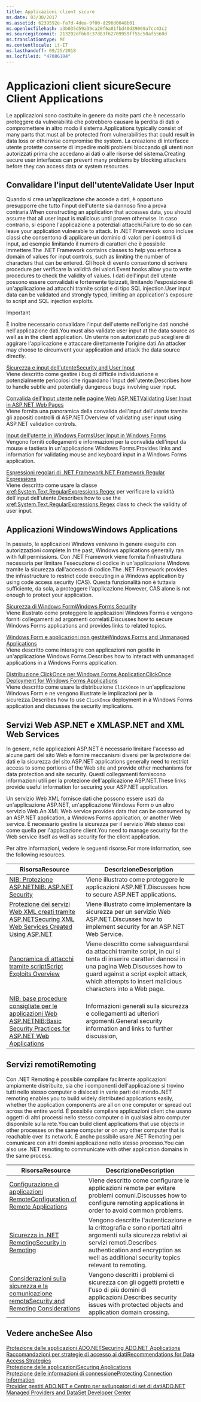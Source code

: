 ```yaml
---
title: Applicazioni client sicure
ms.date: 03/30/2017
ms.assetid: 6239592e-fa7d-4dea-9f00-d296d0048b01
ms.openlocfilehash: a3b035d59a39ca20f6a81fbd40d39069a7cc43c2
ms.sourcegitcommit: 213292dfbb0c37d83f62709959ff55c50af5560d
ms.translationtype: MT
ms.contentlocale: it-IT
ms.lasthandoff: 09/25/2018
ms.locfileid: "47086184"
---
```

# <a name="secure-client-applications"></a><span data-ttu-id="30460-102">Applicazioni client sicure</span><span class="sxs-lookup"><span data-stu-id="30460-102">Secure Client Applications</span></span>
<span data-ttu-id="30460-103">Le applicazioni sono costituite in genere da molte parti che è necessario proteggere da vulnerabilità che potrebbero causare la perdita di dati o compromettere in altro modo il sistema.</span><span class="sxs-lookup"><span data-stu-id="30460-103">Applications typically consist of many parts that must all be protected from vulnerabilities that could result in data loss or otherwise compromise the system.</span></span> <span data-ttu-id="30460-104">La creazione di interfacce utente protette consente di impedire molti problemi bloccando gli utenti non autorizzati prima che accedano ai dati o alle risorse del sistema.</span><span class="sxs-lookup"><span data-stu-id="30460-104">Creating secure user interfaces can prevent many problems by blocking attackers before they can access data or system resources.</span></span>  
  
## <a name="validate-user-input"></a><span data-ttu-id="30460-105">Convalidare l'input dell'utente</span><span class="sxs-lookup"><span data-stu-id="30460-105">Validate User Input</span></span>  
 <span data-ttu-id="30460-106">Quando si crea un'applicazione che accede a dati, è opportuno presupporre che tutto l'input dell'utente sia dannoso fino a prova contraria.</span><span class="sxs-lookup"><span data-stu-id="30460-106">When constructing an application that accesses data, you should assume that all user input is malicious until proven otherwise.</span></span> <span data-ttu-id="30460-107">In caso contrario, si espone l'applicazione a potenziali attacchi.</span><span class="sxs-lookup"><span data-stu-id="30460-107">Failure to do so can leave your application vulnerable to attack.</span></span> <span data-ttu-id="30460-108">In .NET Framework sono incluse classi che consentono di applicare un dominio di valori per i controlli di input, ad esempio limitando il numero di caratteri che è possibile immettere.</span><span class="sxs-lookup"><span data-stu-id="30460-108">The .NET Framework contains classes to help you enforce a domain of values for input controls, such as limiting the number of characters that can be entered.</span></span> <span data-ttu-id="30460-109">Gli hook di evento consentono di scrivere procedure per verificare la validità dei valori.</span><span class="sxs-lookup"><span data-stu-id="30460-109">Event hooks allow you to write procedures to check the validity of values.</span></span> <span data-ttu-id="30460-110">I dati dell'input dell'utente possono essere convalidati e fortemente tipizzati, limitando l'esposizione di un'applicazione ad attacchi tramite script e di tipo SQL injection.</span><span class="sxs-lookup"><span data-stu-id="30460-110">User input data can be validated and strongly typed, limiting an application's exposure to script and SQL injection exploits.</span></span>  
  
> [!IMPORTANT]
>  <span data-ttu-id="30460-111">È inoltre necessario convalidare l'input dell'utente nell'origine dati nonché nell'applicazione dati.</span><span class="sxs-lookup"><span data-stu-id="30460-111">You must also validate user input at the data source as well as in the client application.</span></span> <span data-ttu-id="30460-112">Un utente non autorizzato può scegliere di aggirare l'applicazione e attaccare direttamente l'origine dati.</span><span class="sxs-lookup"><span data-stu-id="30460-112">An attacker may choose to circumvent your application and attack the data source directly.</span></span>  
  
 [<span data-ttu-id="30460-113">Sicurezza e input dell'utente</span><span class="sxs-lookup"><span data-stu-id="30460-113">Security and User Input</span></span>](../../../../docs/standard/security/security-and-user-input.md)  
 <span data-ttu-id="30460-114">Viene descritto come gestire i bug di difficile individuazione e potenzialmente pericolosi che riguardano l'input dell'utente.</span><span class="sxs-lookup"><span data-stu-id="30460-114">Describes how to handle subtle and potentially dangerous bugs involving user input.</span></span>  
  
 [<span data-ttu-id="30460-115">Convalida dell'Input utente nelle pagine Web ASP.NET</span><span class="sxs-lookup"><span data-stu-id="30460-115">Validating User Input in ASP.NET Web Pages</span></span>](https://msdn.microsoft.com/library/4ad3dacb-89e0-4cee-89ac-40a3f2a85461)  
 <span data-ttu-id="30460-116">Viene fornita una panoramica della convalida dell'input dell'utente tramite gli appositi controlli di ASP.NET.</span><span class="sxs-lookup"><span data-stu-id="30460-116">Overview of validating user input using ASP.NET validation controls.</span></span>  
  
 [<span data-ttu-id="30460-117">Input dell'utente in Windows Forms</span><span class="sxs-lookup"><span data-stu-id="30460-117">User Input in Windows Forms</span></span>](../../../../docs/framework/winforms/user-input-in-windows-forms.md)  
 <span data-ttu-id="30460-118">Vengono forniti collegamenti e informazioni per la convalida dell'input da mouse e tastiera in un'applicazione Windows Forms.</span><span class="sxs-lookup"><span data-stu-id="30460-118">Provides links and information for validating mouse and keyboard input in a Windows Forms application.</span></span>  
  
 [<span data-ttu-id="30460-119">Espressioni regolari di .NET Framework</span><span class="sxs-lookup"><span data-stu-id="30460-119">.NET Framework Regular Expressions</span></span>](../../../../docs/standard/base-types/regular-expressions.md)  
 <span data-ttu-id="30460-120">Viene descritto come usare la classe <xref:System.Text.RegularExpressions.Regex> per verificare la validità dell'input dell'utente.</span><span class="sxs-lookup"><span data-stu-id="30460-120">Describes how to use the <xref:System.Text.RegularExpressions.Regex> class to check the validity of user input.</span></span>  
  
## <a name="windows-applications"></a><span data-ttu-id="30460-121">Applicazioni Windows</span><span class="sxs-lookup"><span data-stu-id="30460-121">Windows Applications</span></span>  
 <span data-ttu-id="30460-122">In passato, le applicazioni Windows venivano in genere eseguite con autorizzazioni complete.</span><span class="sxs-lookup"><span data-stu-id="30460-122">In the past, Windows applications generally ran with full permissions.</span></span> <span data-ttu-id="30460-123">Con .NET Framework viene fornita l'infrastruttura necessaria per limitare l'esecuzione di codice in un'applicazione Windows tramite la sicurezza dall'accesso di codice.</span><span class="sxs-lookup"><span data-stu-id="30460-123">The .NET Framework provides the infrastructure to restrict code executing in a Windows application by using code access security (CAS).</span></span> <span data-ttu-id="30460-124">Questa funzionalità non è tuttavia sufficiente, da sola, a proteggere l'applicazione.</span><span class="sxs-lookup"><span data-stu-id="30460-124">However, CAS alone is not enough to protect your application.</span></span>  
  
 [<span data-ttu-id="30460-125">Sicurezza di Windows Form</span><span class="sxs-lookup"><span data-stu-id="30460-125">Windows Forms Security</span></span>](../../../../docs/framework/winforms/windows-forms-security.md)  
 <span data-ttu-id="30460-126">Viene illustrato come proteggere le applicazioni Windows Forms e vengono forniti collegamenti ad argomenti correlati.</span><span class="sxs-lookup"><span data-stu-id="30460-126">Discusses how to secure Windows Forms applications and provides links to related topics.</span></span>  
  
 [<span data-ttu-id="30460-127">Windows Form e applicazioni non gestite</span><span class="sxs-lookup"><span data-stu-id="30460-127">Windows Forms and Unmanaged Applications</span></span>](../../../../docs/framework/winforms/advanced/windows-forms-and-unmanaged-applications.md)  
 <span data-ttu-id="30460-128">Viene descritto come interagire con applicazioni non gestite in un'applicazione Windows Forms.</span><span class="sxs-lookup"><span data-stu-id="30460-128">Describes how to interact with unmanaged applications in a Windows Forms application.</span></span>  
  
 [<span data-ttu-id="30460-129">Distribuzione ClickOnce per Windows Forms Application</span><span class="sxs-lookup"><span data-stu-id="30460-129">ClickOnce Deployment for Windows Forms Applications</span></span>](https://msdn.microsoft.com/library/34d8c770-48f2-460c-8d67-4ea5684511df)  
 <span data-ttu-id="30460-130">Viene descritto come usare la distribuzione `ClickOnce` in un'applicazione Windows Form e ne vengono illustrate le implicazioni per la sicurezza.</span><span class="sxs-lookup"><span data-stu-id="30460-130">Describes how to use `ClickOnce` deployment in a Windows Forms application and discusses the security implications.</span></span>  
  
## <a name="aspnet-and-xml-web-services"></a><span data-ttu-id="30460-131">Servizi Web ASP.NET e XML</span><span class="sxs-lookup"><span data-stu-id="30460-131">ASP.NET and XML Web Services</span></span>  
 <span data-ttu-id="30460-132">In genere, nelle applicazioni ASP.NET è necessario limitare l'accesso ad alcune parti del sito Web e fornire meccanismi diversi per la protezione dei dati e la sicurezza del sito.</span><span class="sxs-lookup"><span data-stu-id="30460-132">ASP.NET applications generally need to restrict access to some portions of the Web site and provide other mechanisms for data protection and site security.</span></span> <span data-ttu-id="30460-133">Questi collegamenti forniscono informazioni utili per la protezione dell'applicazione ASP.NET.</span><span class="sxs-lookup"><span data-stu-id="30460-133">These links provide useful information for securing your ASP.NET application.</span></span>  
  
 <span data-ttu-id="30460-134">Un servizio Web XML fornisce dati che possono essere usati da un'applicazione ASP.NET, un'applicazione Windows Form o un altro servizio Web.</span><span class="sxs-lookup"><span data-stu-id="30460-134">An XML Web service provides data that can be consumed by an ASP.NET application, a Windows Forms application, or another Web service.</span></span> <span data-ttu-id="30460-135">È necessario gestire la sicurezza per il servizio Web stesso così come quella per l'applicazione client.</span><span class="sxs-lookup"><span data-stu-id="30460-135">You need to manage security for the Web service itself as well as security for the client application.</span></span>  
  
 <span data-ttu-id="30460-136">Per altre informazioni, vedere le seguenti risorse.</span><span class="sxs-lookup"><span data-stu-id="30460-136">For more information, see the following resources.</span></span>  
  
|<span data-ttu-id="30460-137">Risorsa</span><span class="sxs-lookup"><span data-stu-id="30460-137">Resource</span></span>|<span data-ttu-id="30460-138">Descrizione</span><span class="sxs-lookup"><span data-stu-id="30460-138">Description</span></span>|  
|--------------|-----------------|  
|[<span data-ttu-id="30460-139">NIB: Protezione ASP.NET</span><span class="sxs-lookup"><span data-stu-id="30460-139">NIB: ASP.NET Security</span></span>](https://msdn.microsoft.com/library/04b37532-18d9-40b4-8e5f-ee09a70b311d)|<span data-ttu-id="30460-140">Viene illustrato come proteggere le applicazioni ASP.NET.</span><span class="sxs-lookup"><span data-stu-id="30460-140">Discusses how to secure ASP.NET applications.</span></span>|  
|[<span data-ttu-id="30460-141">Protezione dei servizi Web XML creati tramite ASP.NET</span><span class="sxs-lookup"><span data-stu-id="30460-141">Securing XML Web Services Created Using ASP.NET</span></span>](https://msdn.microsoft.com/library/354b2ab1-2782-4542-b32a-dc560178b90c)|<span data-ttu-id="30460-142">Viene illustrato come implementare la sicurezza per un servizio Web ASP.NET.</span><span class="sxs-lookup"><span data-stu-id="30460-142">Discusses how to implement security for an ASP.NET Web Service.</span></span>|  
|[<span data-ttu-id="30460-143">Panoramica di attacchi tramite script</span><span class="sxs-lookup"><span data-stu-id="30460-143">Script Exploits Overview</span></span>](https://msdn.microsoft.com/library/772c7312-211a-4eb3-8d6e-eec0aa1dcc07)|<span data-ttu-id="30460-144">Viene descritto come salvaguardarsi da attacchi tramite script, in cui si tenta di inserire caratteri dannosi in una pagina Web.</span><span class="sxs-lookup"><span data-stu-id="30460-144">Discusses how to guard against a script exploit attack, which attempts to insert malicious characters into a Web page.</span></span>|  
|[<span data-ttu-id="30460-145">NIB: base procedure consigliate per le applicazioni Web ASP.NET</span><span class="sxs-lookup"><span data-stu-id="30460-145">NIB:Basic Security Practices for ASP.NET Web Applications</span></span>](https://msdn.microsoft.com/library/94a52ab8-731d-417e-b997-721baf43df38)|<span data-ttu-id="30460-146">Informazioni generali sulla sicurezza e collegamenti ad ulteriori argomenti.</span><span class="sxs-lookup"><span data-stu-id="30460-146">General security information and links to further discussion,</span></span>|  
  
## <a name="remoting"></a><span data-ttu-id="30460-147">Servizi remoti</span><span class="sxs-lookup"><span data-stu-id="30460-147">Remoting</span></span>  
 <span data-ttu-id="30460-148">Con .NET Remoting è possibile compilare facilmente applicazioni ampiamente distribuite, sia che i componenti dell'applicazione si trovino tutti nello stesso computer o dislocati in varie parti del mondo.</span><span class="sxs-lookup"><span data-stu-id="30460-148">.NET remoting enables you to build widely distributed applications easily, whether the application components are all on one computer or spread out across the entire world.</span></span> <span data-ttu-id="30460-149">È possibile compilare applicazioni client che usano oggetti di altri processi nello stesso computer o in qualsiasi altro computer disponibile sulla rete.</span><span class="sxs-lookup"><span data-stu-id="30460-149">You can build client applications that use objects in other processes on the same computer or on any other computer that is reachable over its network.</span></span> <span data-ttu-id="30460-150">È anche possibile usare .NET Remoting per comunicare con altri domini applicazione nello stesso processo.</span><span class="sxs-lookup"><span data-stu-id="30460-150">You can also use .NET remoting to communicate with other application domains in the same process.</span></span>  
  
|<span data-ttu-id="30460-151">Risorsa</span><span class="sxs-lookup"><span data-stu-id="30460-151">Resource</span></span>|<span data-ttu-id="30460-152">Descrizione</span><span class="sxs-lookup"><span data-stu-id="30460-152">Description</span></span>|  
|--------------|-----------------|  
|[<span data-ttu-id="30460-153">Configurazione di applicazioni Remote</span><span class="sxs-lookup"><span data-stu-id="30460-153">Configuration of Remote Applications</span></span>](https://msdn.microsoft.com/library/92c0c097-d984-4315-835b-7490ecdf1097)|<span data-ttu-id="30460-154">Viene descritto come configurare le applicazioni remote per evitare problemi comuni.</span><span class="sxs-lookup"><span data-stu-id="30460-154">Discusses how to configure remoting applications in order to avoid common problems.</span></span>|  
|[<span data-ttu-id="30460-155">Sicurezza in .NET Remoting</span><span class="sxs-lookup"><span data-stu-id="30460-155">Security in Remoting</span></span>](https://msdn.microsoft.com/library/9574262c-d4b1-41c5-8600-24ff147c0add)|<span data-ttu-id="30460-156">Vengono descritte l'autenticazione e la crittografia e sono riportati altri argomenti sulla sicurezza relativi ai servizi remoti.</span><span class="sxs-lookup"><span data-stu-id="30460-156">Describes authentication and encryption as well as additional security topics relevant to remoting.</span></span>|  
|[<span data-ttu-id="30460-157">Considerazioni sulla sicurezza e la comunicazione remota</span><span class="sxs-lookup"><span data-stu-id="30460-157">Security and Remoting Considerations</span></span>](../../../../docs/framework/misc/security-and-remoting-considerations.md)|<span data-ttu-id="30460-158">Vengono descritti i problemi di sicurezza con gli oggetti protetti e l'uso di più domini di applicazioni.</span><span class="sxs-lookup"><span data-stu-id="30460-158">Describes security issues with protected objects and application domain crossing.</span></span>|  
  
## <a name="see-also"></a><span data-ttu-id="30460-159">Vedere anche</span><span class="sxs-lookup"><span data-stu-id="30460-159">See Also</span></span>  
 [<span data-ttu-id="30460-160">Protezione delle applicazioni ADO.NET</span><span class="sxs-lookup"><span data-stu-id="30460-160">Securing ADO.NET Applications</span></span>](../../../../docs/framework/data/adonet/securing-ado-net-applications.md)  
 [<span data-ttu-id="30460-161">Raccomandazioni per strategie di accesso ai dati</span><span class="sxs-lookup"><span data-stu-id="30460-161">Recommendations for Data Access Strategies</span></span>](https://msdn.microsoft.com/library/72411f32-d12a-4de8-b961-e54fca7faaf5)  
 [<span data-ttu-id="30460-162">Protezione delle applicazioni</span><span class="sxs-lookup"><span data-stu-id="30460-162">Securing Applications</span></span>](/visualstudio/ide/securing-applications)  
 [<span data-ttu-id="30460-163">Protezione delle informazioni di connessione</span><span class="sxs-lookup"><span data-stu-id="30460-163">Protecting Connection Information</span></span>](../../../../docs/framework/data/adonet/protecting-connection-information.md)  
 [<span data-ttu-id="30460-164">Provider gestiti ADO.NET e Centro per sviluppatori di set di dati</span><span class="sxs-lookup"><span data-stu-id="30460-164">ADO.NET Managed Providers and DataSet Developer Center</span></span>](https://go.microsoft.com/fwlink/?LinkId=217917)
